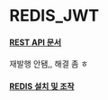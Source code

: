 # REDIS_JWT

#### [REST API 문서](https://documenter.getpostman.com/view/16841838/Uz59QLUJ)
재발행 안됌,, 해결 좀 ㅎ
#### [REDIS 설치 및 조작](https://crazy-horse.tistory.com/47?category=1076666)

